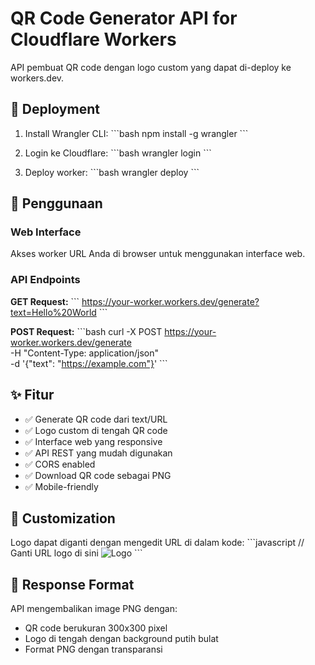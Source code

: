 # QR Code Generator API for Cloudflare Workers

API pembuat QR code dengan logo custom yang dapat di-deploy ke workers.dev.

## 🚀 Deployment

1. Install Wrangler CLI:
\`\`\`bash
npm install -g wrangler
\`\`\`

2. Login ke Cloudflare:
\`\`\`bash
wrangler login
\`\`\`

3. Deploy worker:
\`\`\`bash
wrangler deploy
\`\`\`

## 📱 Penggunaan

### Web Interface
Akses worker URL Anda di browser untuk menggunakan interface web.

### API Endpoints

**GET Request:**
\`\`\`
https://your-worker.workers.dev/generate?text=Hello%20World
\`\`\`

**POST Request:**
\`\`\`bash
curl -X POST https://your-worker.workers.dev/generate \
  -H "Content-Type: application/json" \
  -d '{"text": "https://example.com"}'
\`\`\`

## ✨ Fitur

- ✅ Generate QR code dari text/URL
- ✅ Logo custom di tengah QR code
- ✅ Interface web yang responsive
- ✅ API REST yang mudah digunakan
- ✅ CORS enabled
- ✅ Download QR code sebagai PNG
- ✅ Mobile-friendly

## 🎨 Customization

Logo dapat diganti dengan mengedit URL di dalam kode:
\`\`\`javascript
// Ganti URL logo di sini
<img src="https://hebbkx1anhila5yf.public.blob.vercel-storage.com/20200329_155448-aYJ8X5J2RDJUx0CG010GkcR7kMz6b3.png" alt="Logo" />
\`\`\`

## 📝 Response Format

API mengembalikan image PNG dengan:
- QR code berukuran 300x300 pixel
- Logo di tengah dengan background putih bulat
- Format PNG dengan transparansi
